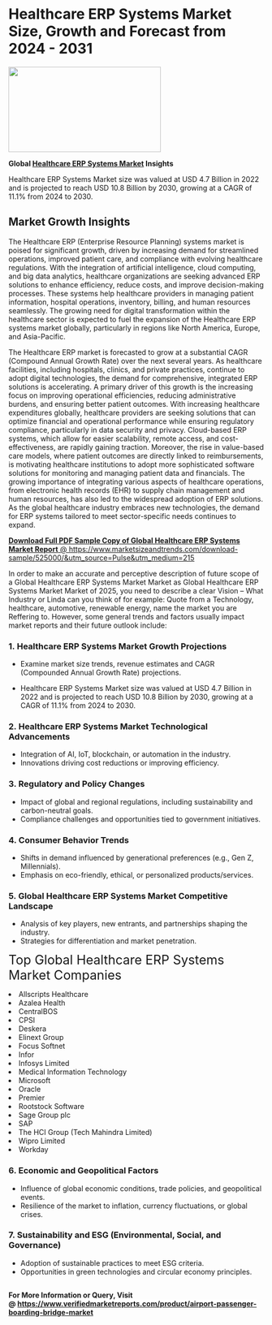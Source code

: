 <H1>Healthcare ERP Systems Market Size, Growth and Forecast from 2024 - 2031</H1><img class="aligncenter size-medium wp-image-584254" src="https://thirdeyenews.in/wp-content/uploads/2024/09/Global-Market-Research-300x168.jpeg" alt="" width="300" height="168" /><p><strong>Global&nbsp;<a href="https://www.marketsizeandtrends.com/download-sample/525000/&amp;utm_source=Pulse&amp;utm_medium=215">Healthcare ERP Systems Market</a> Insights</strong></p><p>Healthcare ERP Systems Market size was valued at USD 4.7 Billion in 2022 and is projected to reach USD 10.8 Billion by 2030, growing at a CAGR of 11.1% from 2024 to 2030.</p><p><h2>Market Growth Insights</h2> <p>The Healthcare ERP (Enterprise Resource Planning) systems market is poised for significant growth, driven by increasing demand for streamlined operations, improved patient care, and compliance with evolving healthcare regulations. With the integration of artificial intelligence, cloud computing, and big data analytics, healthcare organizations are seeking advanced ERP solutions to enhance efficiency, reduce costs, and improve decision-making processes. These systems help healthcare providers in managing patient information, hospital operations, inventory, billing, and human resources seamlessly. The growing need for digital transformation within the healthcare sector is expected to fuel the expansion of the Healthcare ERP systems market globally, particularly in regions like North America, Europe, and Asia-Pacific.</p> <p><a href="download_link"></a></p> <p>The Healthcare ERP market is forecasted to grow at a substantial CAGR (Compound Annual Growth Rate) over the next several years. As healthcare facilities, including hospitals, clinics, and private practices, continue to adopt digital technologies, the demand for comprehensive, integrated ERP solutions is accelerating. A primary driver of this growth is the increasing focus on improving operational efficiencies, reducing administrative burdens, and ensuring better patient outcomes. With increasing healthcare expenditures globally, healthcare providers are seeking solutions that can optimize financial and operational performance while ensuring regulatory compliance, particularly in data security and privacy. Cloud-based ERP systems, which allow for easier scalability, remote access, and cost-effectiveness, are rapidly gaining traction. Moreover, the rise in value-based care models, where patient outcomes are directly linked to reimbursements, is motivating healthcare institutions to adopt more sophisticated software solutions for monitoring and managing patient data and financials. The growing importance of integrating various aspects of healthcare operations, from electronic health records (EHR) to supply chain management and human resources, has also led to the widespread adoption of ERP solutions. As the global healthcare industry embraces new technologies, the demand for ERP systems tailored to meet sector-specific needs continues to expand.</p> <p><a href="get_more_link"></p><p><span class=""><strong>Download Full PDF Sample Copy of Global Healthcare ERP Systems Market Report</strong> @ <a href="https://www.marketsizeandtrends.com/download-sample/525000/&amp;utm_source=Pulse&amp;utm_medium=215" target="_blank">https://www.marketsizeandtrends.com/download-sample/525000/&amp;utm_source=Pulse&amp;utm_medium=215</a></span></p><p>In order to make an accurate and perceptive description of future scope of a Global&nbsp;Healthcare ERP Systems Market Market as Global&nbsp;Healthcare ERP Systems Market Market of 2025, you need to describe a clear Vision &ndash; What Industry or Linda can you think of for example: Quote from a Technology, healthcare, automotive, renewable energy, name the market you are Reffering to. However, some general trends and factors usually impact market reports and their future outlook include:</p><h3>1.&nbsp;<strong>Healthcare ERP Systems Market Growth Projections</strong></h3><ul><li>Examine market size trends, revenue estimates and CAGR (Compounded Annual Growth Rate) projections.</li><li><p>Healthcare ERP Systems Market size was valued at USD 4.7 Billion in 2022 and is projected to reach USD 10.8 Billion by 2030, growing at a CAGR of 11.1% from 2024 to 2030.</p></li></ul><h3>2.&nbsp;<strong>Healthcare ERP Systems Market Technological Advancements</strong></h3><ul><li>Integration of AI, IoT, blockchain, or automation in the industry.</li><li>Innovations driving cost reductions or improving efficiency.</li></ul><h3>3.&nbsp;<strong>Regulatory and Policy Changes</strong></h3><ul><li>Impact of global and regional regulations, including sustainability and carbon-neutral goals.</li><li>Compliance challenges and opportunities tied to government initiatives.</li></ul><h3>4.&nbsp;<strong>Consumer Behavior Trends</strong></h3><ul><li>Shifts in demand influenced by generational preferences (e.g., Gen Z, Millennials).</li><li>Emphasis on eco-friendly, ethical, or personalized products/services.</li></ul><h3>5.&nbsp;<strong>Global Healthcare ERP Systems Market Competitive Landscape</strong></h3><ul><li>Analysis of key players, new entrants, and partnerships shaping the industry.</li><li>Strategies for differentiation and market penetration.</li></ul><p data-pm-slice="1 1 []"><span style="color: inherit; font-family: inherit; font-size: 25px;">Top Global Healthcare ERP Systems Market Companies</span></p><div class="" data-test-id=""><p><li>Allscripts Healthcare</li><li> Azalea Health</li><li> CentralBOS</li><li> CPSI</li><li> Deskera</li><li> Elinext Group</li><li> Focus Softnet</li><li> Infor</li><li> Infosys Limited</li><li> Medical Information Technology</li><li> Microsoft</li><li> Oracle</li><li> Premier</li><li> Rootstock Software</li><li> Sage Group plc</li><li> SAP</li><li> The HCI Group (Tech Mahindra Limited)</li><li> Wipro Limited</li><li> Workday</li></p></div><h3>6.&nbsp;<strong>Economic and Geopolitical Factors</strong></h3><ul><li>Influence of global economic conditions, trade policies, and geopolitical events.</li><li>Resilience of the market to inflation, currency fluctuations, or global crises.</li></ul><h3>7.&nbsp;<strong>Sustainability and ESG (Environmental, Social, and Governance)</strong></h3><ul><li>Adoption of sustainable practices to meet ESG criteria.</li><li>Opportunities in green technologies and circular economy principles.</li></ul><h2><strong style="font-size: 14px;">For More Information or Query, Visit @&nbsp;</strong><a style="background-color: #ffffff; font-size: 14px;" href="https://www.marketsizeandtrends.com/report/healthcare-erp-systems-market/" target="_blank">https://www.verifiedmarketreports.com/product/airport-passenger-boarding-bridge-market</a></h2>
